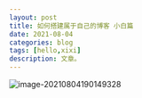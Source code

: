 ```yaml
---
layout: post
title: 如何搭建属于自己的博客 小白篇
date: 2021-08-04
categories: blog
tags: [hello,xixi]
description: 文章。
---
```


![image-20210804190149328](C:\Users\张紫淇\AppData\Roaming\Typora\typora-user-images\image-20210804190149328.png)